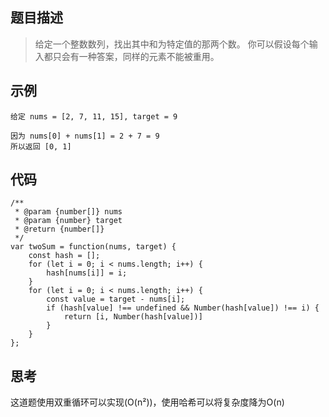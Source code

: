 ## 题目描述
> 给定一个整数数列，找出其中和为特定值的那两个数。
你可以假设每个输入都只会有一种答案，同样的元素不能被重用。

## 示例

```
给定 nums = [2, 7, 11, 15], target = 9

因为 nums[0] + nums[1] = 2 + 7 = 9
所以返回 [0, 1]
```
## 代码

```
/**
 * @param {number[]} nums
 * @param {number} target
 * @return {number[]}
 */
var twoSum = function(nums, target) {
    const hash = [];
    for (let i = 0; i < nums.length; i++) {
        hash[nums[i]] = i;
    }
    for (let i = 0; i < nums.length; i++) {
        const value = target - nums[i];
        if (hash[value] !== undefined && Number(hash[value]) !== i) {
            return [i, Number(hash[value])]
        }
    }
};
```

## 思考
这道题使用双重循环可以实现(O(n²))，使用哈希可以将复杂度降为O(n)